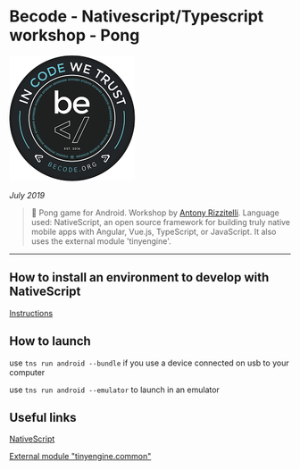 # Becode - Nativescript/Typescript workshop - Pong

![Becode logo](https://raw.githubusercontent.com/Raigyo/react-character-manager/master/img/becode-logo.png)

*July 2019*

> 🔨 Pong game for Android. Workshop by [Antony Rizzitelli](https://github.com/Upd4ting/Workshop-Mobile/blob/master/Pong/README.md). Language used: NativeScript, an open source framework for building truly native mobile apps with Angular, Vue.js, TypeScript, or JavaScript. It also uses the external module 'tinyengine'.


* * *

## How to install an environment to develop with NativeScript

[Instructions](https://github.com/Upd4ting/Workshop-Mobile)

## How to launch

use `tns run android --bundle` if you use a device connected on usb  to your computer

use `tns run android --emulator` to launch in an emulator

## Useful links

[NativeScript](https://www.nativescript.org/)

[External module "tinyengine.common"](https://upd4ting.github.io/nativescript-tinyengine/modules/_tinyengine_common_.html)
